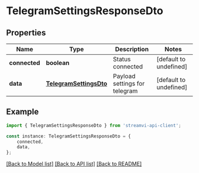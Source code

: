 # TelegramSettingsResponseDto


## Properties

Name | Type | Description | Notes
------------ | ------------- | ------------- | -------------
**connected** | **boolean** | Status connected | [default to undefined]
**data** | [**TelegramSettingsDto**](TelegramSettingsDto.md) | Payload settings for telegram | [default to undefined]

## Example

```typescript
import { TelegramSettingsResponseDto } from 'streamvi-api-client';

const instance: TelegramSettingsResponseDto = {
    connected,
    data,
};
```

[[Back to Model list]](../README.md#documentation-for-models) [[Back to API list]](../README.md#documentation-for-api-endpoints) [[Back to README]](../README.md)
